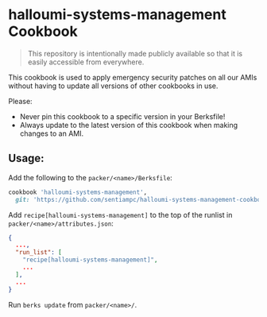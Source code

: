 # halloumi-systems-management Cookbook

> This repository is intentionally made publicly available so that it is easily
> accessible from everywhere.

This cookbook is used to apply emergency security patches on all our AMIs without having to update all versions of other cookbooks in use.

Please:
  * Never pin this cookbook to a specific version in your Berksfile!
  * Always update to the latest version of this cookbook when making changes to an AMI.

## Usage:

Add the following to the `packer/<name>/Berksfile`:

```ruby
cookbook 'halloumi-systems-management',
  git: 'https://github.com/sentiampc/halloumi-systems-management-cookbook.git'
```

Add `recipe[halloumi-systems-management]` to the top of the runlist in `packer/<name>/attributes.json`:

```json
{
  ...,
  "run_list": [
    "recipe[halloumi-systems-management]",
    ...
  ],
  ...
}
```

Run `berks update` from `packer/<name>/`.
